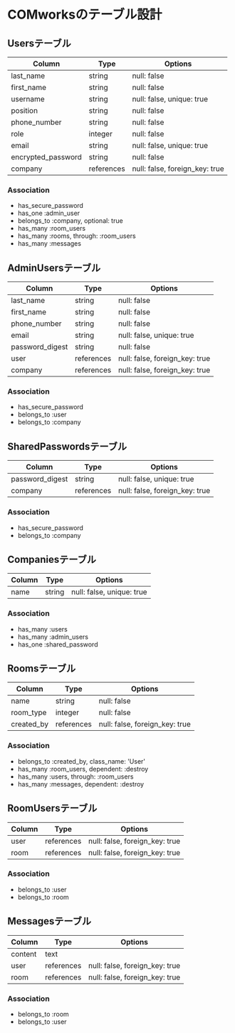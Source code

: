 # COMworksのテーブル設計

## Usersテーブル

| Column             | Type       | Options     |
|--------------------|------------|-------------|
| last_name          | string     | null: false |
| first_name         | string     | null: false |
| username           | string     | null: false, unique: true |
| position           | string     | null: false |
| phone_number       | string     | null: false |
| role               | integer    | null: false |
| email              | string     | null: false, unique: true |
| encrypted_password | string     | null: false |
| company            | references | null: false, foreign_key: true |

### Association

- has_secure_password
- has_one :admin_user
- belongs_to :company, optional: true
- has_many :room_users
- has_many :rooms, through: :room_users
- has_many :messages


## AdminUsersテーブル

| Column          | Type       | Options     |
|-----------------|------------|-------------|
| last_name       | string     | null: false |
| first_name      | string     | null: false |
| phone_number    | string     | null: false |
| email           | string     | null: false, unique: true |
| password_digest | string     | null: false |
| user            | references | null: false, foreign_key: true |
| company         | references | null: false, foreign_key: true |

### Association

- has_secure_password
- belongs_to :user
- belongs_to :company


## SharedPasswordsテーブル

| Column          | Type       | Options     |
|-----------------|------------|-------------|
| password_digest | string     | null: false, unique: true |
| company         | references | null: false, foreign_key: true |

### Association

- has_secure_password
- belongs_to :company


## Companiesテーブル

| Column     | Type       | Options     |
|------------|------------|-------------|
| name       | string     | null: false, unique: true |

### Association

- has_many :users
- has_many :admin_users
- has_one :shared_password


## Roomsテーブル

| Column     | Type       | Options     |
|------------|------------|-------------|
| name       | string     | null: false |
| room_type  | integer    | null: false |
| created_by | references | null: false, foreign_key: true |

### Association

- belongs_to :created_by, class_name: 'User'
- has_many :room_users, dependent: :destroy
- has_many :users, through: :room_users
- has_many :messages, dependent: :destroy


## RoomUsersテーブル

| Column | Type       | Options                        |
| ------ | ---------- | ------------------------------ |
| user   | references | null: false, foreign_key: true |
| room   | references | null: false, foreign_key: true |

### Association

- belongs_to :user
- belongs_to :room


## Messagesテーブル

| Column  | Type       | Options                        |
|---------|------------|--------------------------------|
| content | text       |                                |
| user    | references | null: false, foreign_key: true |
| room    | references | null: false, foreign_key: true |

### Association

- belongs_to :room
- belongs_to :user
